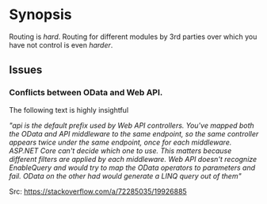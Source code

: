# Synopsis #

Routing is *hard*. 
Routing for different modules by 3rd parties over which you have not control
is even *harder*.



## Issues ##


### Conflicts between OData and Web API.
The following text is highly insightful

*"api is the default prefix used by Web API controllers. You've mapped both the OData and API middleware to the same endpoint, so the same controller appears twice under the same endpoint, once for each middleware. ASP.NET Core can't decide which one to use. This matters because different filters are applied by each middleware. Web API doesn't recognize EnableQuery and would try to map the OData operators to parameters and fail. OData on the other had would generate a LINQ query out of them"*

Src: https://stackoverflow.com/a/72285035/19926885


